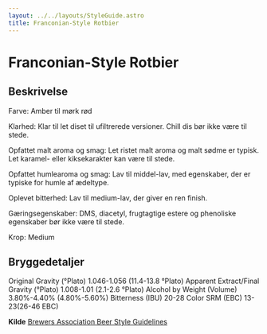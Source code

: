 ```yaml
---
layout: ../../layouts/StyleGuide.astro
title: Franconian-Style Rotbier
---
```

# Franconian-Style Rotbier

## Beskrivelse
Farve: Amber til mørk rød

Klarhed: Klar til let diset til ufiltrerede versioner. Chill dis bør ikke være til stede.

Opfattet malt aroma og smag: Let ristet malt aroma og malt sødme er typisk. Let karamel- eller kiksekarakter kan være til stede.

Opfattet humlearoma og smag: Lav til middel-lav, med egenskaber, der er typiske for humle af ædeltype.

Oplevet bitterhed: Lav til medium-lav, der giver en ren finish.

Gæringsegenskaber: DMS, diacetyl, frugtagtige estere og phenoliske egenskaber bør ikke være til stede.

Krop: Medium




## Bryggedetaljer
Original Gravity (°Plato) 1.046-1.056 (11.4-13.8 °Plato)
Apparent Extract/Final Gravity (°Plato) 1.008-1.01 (2.1-2.6 °Plato)
Alcohol by Weight (Volume) 3.80%-4.40% (4.80%-5.60%)
Bitterness (IBU) 20-28
Color SRM (EBC) 13-23(26-46 EBC)					



**Kilde**
[Brewers Association Beer Style Guidelines](https://www.brewersassociation.org/)
